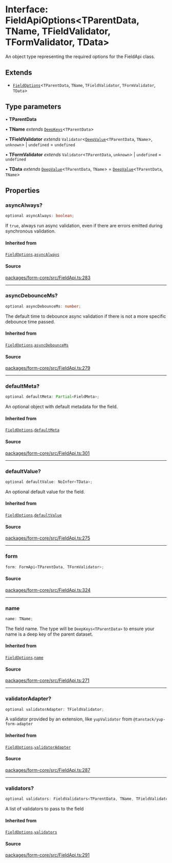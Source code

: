 # Interface: FieldApiOptions\<TParentData, TName, TFieldValidator, TFormValidator, TData\>

An object type representing the required options for the FieldApi class.

## Extends

- [`FieldOptions`](fieldoptions.md)\<`TParentData`, `TName`, `TFieldValidator`, `TFormValidator`, `TData`\>

## Type parameters

• **TParentData**

• **TName** *extends* [`DeepKeys`](deepkeys.md)\<`TParentData`\>

• **TFieldValidator** *extends* `Validator`\<[`DeepValue`](deepvalue.md)\<`TParentData`, `TName`\>, `unknown`\> \| `undefined` = `undefined`

• **TFormValidator** *extends* `Validator`\<`TParentData`, `unknown`\> \| `undefined` = `undefined`

• **TData** *extends* [`DeepValue`](deepvalue.md)\<`TParentData`, `TName`\> = [`DeepValue`](deepvalue.md)\<`TParentData`, `TName`\>

## Properties

### asyncAlways?

```ts
optional asyncAlways: boolean;
```

If `true`, always run async validation, even if there are errors emitted during synchronous validation.

#### Inherited from

[`FieldOptions`](fieldoptions.md).[`asyncAlways`](Interface.FieldOptions.md#asyncalways)

#### Source

[packages/form-core/src/FieldApi.ts:283](https://github.com/TanStack/form/blob/ada0211684adc85c41587b076e1217390ff5344e/packages/form-core/src/FieldApi.ts#L283)

***

### asyncDebounceMs?

```ts
optional asyncDebounceMs: number;
```

The default time to debounce async validation if there is not a more specific debounce time passed.

#### Inherited from

[`FieldOptions`](fieldoptions.md).[`asyncDebounceMs`](Interface.FieldOptions.md#asyncdebouncems)

#### Source

[packages/form-core/src/FieldApi.ts:279](https://github.com/TanStack/form/blob/ada0211684adc85c41587b076e1217390ff5344e/packages/form-core/src/FieldApi.ts#L279)

***

### defaultMeta?

```ts
optional defaultMeta: Partial<FieldMeta>;
```

An optional object with default metadata for the field.

#### Inherited from

[`FieldOptions`](fieldoptions.md).[`defaultMeta`](Interface.FieldOptions.md#defaultmeta)

#### Source

[packages/form-core/src/FieldApi.ts:301](https://github.com/TanStack/form/blob/ada0211684adc85c41587b076e1217390ff5344e/packages/form-core/src/FieldApi.ts#L301)

***

### defaultValue?

```ts
optional defaultValue: NoInfer<TData>;
```

An optional default value for the field.

#### Inherited from

[`FieldOptions`](fieldoptions.md).[`defaultValue`](Interface.FieldOptions.md#defaultvalue)

#### Source

[packages/form-core/src/FieldApi.ts:275](https://github.com/TanStack/form/blob/ada0211684adc85c41587b076e1217390ff5344e/packages/form-core/src/FieldApi.ts#L275)

***

### form

```ts
form: FormApi<TParentData, TFormValidator>;
```

#### Source

[packages/form-core/src/FieldApi.ts:324](https://github.com/TanStack/form/blob/ada0211684adc85c41587b076e1217390ff5344e/packages/form-core/src/FieldApi.ts#L324)

***

### name

```ts
name: TName;
```

The field name. The type will be `DeepKeys<TParentData>` to ensure your name is a deep key of the parent dataset.

#### Inherited from

[`FieldOptions`](fieldoptions.md).[`name`](Interface.FieldOptions.md#name)

#### Source

[packages/form-core/src/FieldApi.ts:271](https://github.com/TanStack/form/blob/ada0211684adc85c41587b076e1217390ff5344e/packages/form-core/src/FieldApi.ts#L271)

***

### validatorAdapter?

```ts
optional validatorAdapter: TFieldValidator;
```

A validator provided by an extension, like `yupValidator` from `@tanstack/yup-form-adapter`

#### Inherited from

[`FieldOptions`](fieldoptions.md).[`validatorAdapter`](Interface.FieldOptions.md#validatoradapter)

#### Source

[packages/form-core/src/FieldApi.ts:287](https://github.com/TanStack/form/blob/ada0211684adc85c41587b076e1217390ff5344e/packages/form-core/src/FieldApi.ts#L287)

***

### validators?

```ts
optional validators: FieldValidators<TParentData, TName, TFieldValidator, TFormValidator, TData>;
```

A list of validators to pass to the field

#### Inherited from

[`FieldOptions`](fieldoptions.md).[`validators`](Interface.FieldOptions.md#validators)

#### Source

[packages/form-core/src/FieldApi.ts:291](https://github.com/TanStack/form/blob/ada0211684adc85c41587b076e1217390ff5344e/packages/form-core/src/FieldApi.ts#L291)
